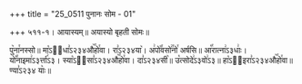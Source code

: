 +++
title = "25_0511 पुनानः सोम - 01"

+++
५११-१। आयास्यम्॥ अयास्यो बृहती सोमः॥

पु꣥ना꣯नस्सो॥ मा꣡ऽ२᳐धा꣣ऽ२३४औ꣥꣯हो꣯वा। रा꣣ऽ२३४या꣥। अ꣢पो꣡꣯वसो꣢꣯नो꣯ अर्षसि॥ आ꣡꣯रात्ना꣢ऽ३धाः꣢। यो꣡꣯नाइमा꣢ऽ३र्त्ता꣢ऽ३। स्या꣡ऽ२᳐सा꣣ऽ२३४औ꣥꣯हो꣯वा। दा꣣ऽ२३४सी꣥॥ उ꣡त्सोदे꣢ऽ३वो꣢ऽ३॥ हा꣡ऽ२᳐इरा꣣ऽ२३४औ꣥꣯हो꣯वा॥ ण्या꣣ऽ२३४ याः꣥॥